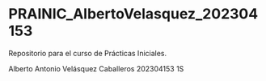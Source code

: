 # PRAINIC_AlbertoVelasquez_202304153
Repositorio para el curso de Prácticas Iniciales.

Alberto Antonio Velásquez Caballeros
202304153
1S
